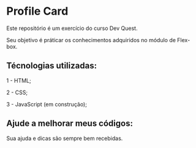 # Profile Card

Este repositório é um exercício do curso Dev Quest.

Seu objetivo é práticar os conhecimentos adquiridos no módulo de Flex-box.

## Técnologias utilizadas:

1 - HTML;

2 - CSS;

3 - JavaScript (em construção);

## Ajude a melhorar meus códigos:

Sua ajuda e dicas são sempre bem recebidas.